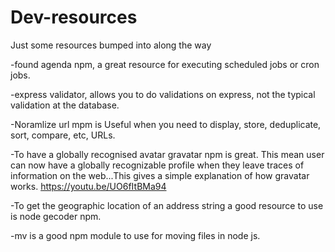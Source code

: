 # Dev-resources
Just some resources bumped into along the way

-found agenda npm, a great resource for executing scheduled jobs or cron jobs.

-express validator, allows you to do validations on express, not the typical validation at the database.

-Noramlize url mpm is Useful when you need to display, store, deduplicate, sort, compare, etc, URLs.

-To have a globally recognised avatar gravatar npm is great. This mean user can now have a globally recognizable profile when they leave traces of information on the web...This gives a simple explanation of how gravatar works. https://youtu.be/UO6fItBMa94

-To get the geographic location of an address string a good resource to use is node gecoder npm.

-mv is a good npm module to use for moving files in node js.
